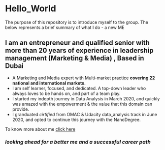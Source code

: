 # Hello_World
The purpose of this repository is to introduce myself to the group.
The below represents a brief summary of what I do - a new ME

## I am an entrepreneur and qualified senior with more than 20 years of experience in leadership management (Marketing & Media) , Based in Dubai
  - A Marketing and Media expert with Multi-market practice **covering 22 national and international markets.**
  - I am self learner, focused, and dedicated. A top-down leader who always loves to be hands on, and part of a team play.
  - I started my indepth journey in Data Analysis in March 2020, and quickly was amazed with the empowerment & the value that this domain can provide.
  - I granduated _cirtified_ from OMAC & Udacity data_analysis track in June 2020, and opted to continue this journey with the NanoDegree.

To know more about me [click here](https://www.linkedin.com/in/nizara/)
### _looking ahead for a better me and a successful career path_  
